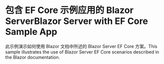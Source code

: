 # <a name="blazor-server-with-ef-core-sample-app"></a><span data-ttu-id="55ef7-101">包含 EF Core 示例应用的 Blazor Server</span><span class="sxs-lookup"><span data-stu-id="55ef7-101">Blazor Server with EF Core Sample App</span></span>

<span data-ttu-id="55ef7-102">此示例演示如何使用 Blazor 文档中所述的 Blazor Server EF Core 方案。</span><span class="sxs-lookup"><span data-stu-id="55ef7-102">This sample illustrates the use of Blazor Server EF Core scenarios described in the Blazor documentation.</span></span>
